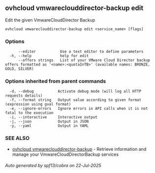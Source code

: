 ## ovhcloud vmwareclouddirector-backup edit

Edit the given VmwareCloudDirector Backup

```
ovhcloud vmwareclouddirector-backup edit <service_name> [flags]
```

### Options

```
      --editor           Use a text editor to define parameters
  -h, --help             help for edit
      --offers strings   List of your VMware Cloud Director backup offers formatted as '<name>:<quotaInTB>' (available names: BRONZE, GOLD, SILVER)
```

### Options inherited from parent commands

```
  -d, --debug           Activate debug mode (will log all HTTP requests details)
  -f, --format string   Output value according to given format (expression using gval format)
  -e, --ignore-errors   Ignore errors in API calls when it is not fatal to the execution
  -i, --interactive     Interactive output
  -j, --json            Output in JSON
  -y, --yaml            Output in YAML
```

### SEE ALSO

* [ovhcloud vmwareclouddirector-backup](ovhcloud_vmwareclouddirector-backup.md)	 - Retrieve information and manage your VmwareCloudDirectorBackup services

###### Auto generated by spf13/cobra on 22-Jul-2025
